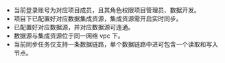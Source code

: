 -	当前登录账号为对应项目成员，且其角色权限项目管理员、数据开发。
-	项目下已配置好对应数据集成资源，集成资源需开启实时同步。
-	已配置好对应数据源，并对应数据源可连通。
-	数据源与集成资源位于同一网络 vpc 下。
-	当前同步任务仅支持一条数据链路，单个数据链路中进可包含一个读取和写入节点。


